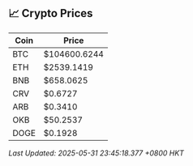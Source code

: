 ## 📈 Crypto Prices

| Coin | Price |
| ---- | ----- |
| BTC | $104600.6244 |
| ETH | $2539.1419 |
| BNB | $658.0625 |
| CRV | $0.6727 |
| ARB | $0.3410 |
| OKB | $50.2537 |
| DOGE | $0.1928 |

_Last Updated: 2025-05-31 23:45:18.377 +0800 HKT_